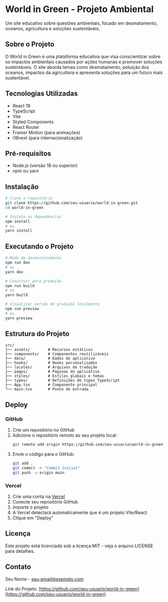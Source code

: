 # World in Green - Projeto Ambiental

Um site educativo sobre questões ambientais, focado em desmatamento, oceanos, agricultura e soluções sustentáveis.

## Sobre o Projeto

O World in Green é uma plataforma educativa que visa conscientizar sobre os impactos ambientais causados por ações humanas e promover soluções sustentáveis. O site aborda temas como desmatamento, poluição dos oceanos, impactos da agricultura e apresenta soluções para um futuro mais sustentável.

## Tecnologias Utilizadas

- React 19
- TypeScript
- Vite
- Styled Components
- React Router
- Framer Motion (para animações)
- i18next (para internacionalização)

## Pré-requisitos

- Node.js (versão 18 ou superior)
- npm ou yarn

## Instalação

```bash
# Clone o repositório
git clone https://github.com/seu-usuario/world-in-green.git
cd world-in-green

# Instale as dependências
npm install
# ou
yarn install
```

## Executando o Projeto

```bash
# Modo de desenvolvimento
npm run dev
# ou
yarn dev

# Construir para produção
npm run build
# ou
yarn build

# Visualizar versão de produção localmente
npm run preview
# ou
yarn preview
```

## Estrutura do Projeto

```
src/
├── assets/        # Recursos estáticos
├── components/    # Componentes reutilizáveis
├── data/          # Dados do aplicativo
├── hooks/         # Hooks personalizados
├── locales/       # Arquivos de tradução
├── pages/         # Páginas do aplicativo
├── styles/        # Estilos globais e temas
├── types/         # Definições de tipos TypeScript
├── App.tsx        # Componente principal
└── main.tsx       # Ponto de entrada
```

## Deploy

### GitHub

1. Crie um repositório no GitHub
2. Adicione o repositório remoto ao seu projeto local:
   ```bash
   git remote add origin https://github.com/seu-usuario/world-in-green.git
   ```
3. Envie o código para o GitHub:
   ```bash
   git add .
   git commit -m "Commit inicial"
   git push -u origin main
   ```

### Vercel

1. Crie uma conta na [Vercel](https://vercel.com/)
2. Conecte seu repositório GitHub
3. Importe o projeto
4. A Vercel detectará automaticamente que é um projeto Vite/React
5. Clique em "Deploy"

## Licença

Este projeto está licenciado sob a licença MIT - veja o arquivo LICENSE para detalhes.

## Contato

Seu Nome - [seu-email@exemplo.com](mailto:seu-email@exemplo.com)

Link do Projeto: [https://github.com/seu-usuario/world-in-green](https://github.com/seu-usuario/world-in-green)
